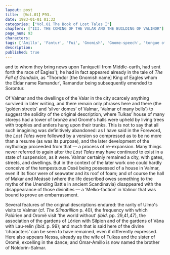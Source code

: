 ```yaml
---
layout: post
title: 【Vol.01】P93.
date: 1983-01-01 01:33
categories: ["Vol.01 The Book of Lost Tales I"]
chapters: ["III. THE COMING OF THE VALAR AND THE BUILDING OF VALINOR"]
page_num: 93
characters: 
tags: ['Amillo', 'Fantur', 'Fui', 'Gnomish', 'Gnome-speech', 'tongue of the Gnomes', 'The Fall of Gondolin', 'Laurelin', 'Lórien', 'Makar', 'Manwë', 'Meássë', 'Melko', 'Middle-earth', 'Nessa', 'Noldorin', 'Ómar', 'Oromë', 'Ossë', 'Palúrien', 'Ramandur', 'Salmar', 'Silmarillion, The', 'Silpion']
description: 
published: true
---
```


<p style="text-indent: 0;">
and to whom they bring news upon Taniquetil from Middle-earth, had sent forth the race of Eagles'); he had in fact appeared already in the tale of <I>The Fall of Gondolin</I>, as “Thorndor [the Gnomish name] King of Eagles whom the Eldar name Ramandur’, Ramandur being subsequently emended to Sorontur.
</p>

Of Valmar and the dwellings of the Valar in the city scarcely anything survived in later writing, and there remain only phrases here and there (the ‘golden streets' and ‘silver domes' of Valmar, ‘Valmar of many bells') to suggest the solidity of the original description, where Tulkas’ house of many storeys had a tower of bronze and Oromë's halls were upheld by living trees with trophies and antlers hung upon their trunks. This is not to say that all such imagining was definitively abandoned: as I have said in the Foreword, the <I>Lost Tales</I> were followed by a version so compressed as to be no more than a resume (as was its purpose), and the later development of the mythology proceeded from that — a process of re-expansion. Many things never referred to again after the <I>Lost Tales</I> may have continued to exist in a state of suspension, as it were. Valmar certainly remained a city, with gates, streets, and dwellings. But in the context of the later work one could hardly conceive of the tempestuous Ossë being possessed of a house in Valmar, even if its floor were of seawater and its roof of foam; and of course the hall of Makar and Meássë (where the life described owes something to the myths of the Unending Battle in ancient Scandinavia) disappeared with the disappearance of those divinities — a ‘Melko-faction’ in Valinor that was bound to prove an embarrassment.

Several features of the original descriptions endured: the rarity of Ulmo's visits to Valmar (cf. <I>The Silmarillion</I> p. 40), the frequency with which Palúrien and Oromë visit ‘the world without’ <I>(ibid</I>. pp. 29,41,47), the association of the gardens of Lórien with Silpion and of the gardens of Vána with Lau-relin <I>(ibid</I>. p. 99); and much that is said here of the divine ‘characters' can be seen to have remained, even if differently expressed. Here also appears Nessa, already as the wife of Tulkas and the sister of Oromë, excelling in the dance; and Ómar-Amillo is now named the brother of Noldorin-Salmar.

